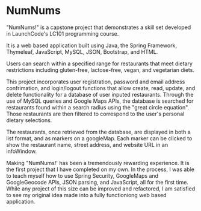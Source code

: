 # NumNums

  "NumNums!" is a capstone project that demonstrates a skill set developed in LaunchCode's LC101 programming course.

  It is a web based application built using Java, the Spring Framework, Thymeleaf, JavaScript, MySQL, JSON, Bootstrap, and HTML.

  Users can search within a specified range for restaurants that meet dietary restrictions including gluten-free, lactose-free, vegan, and vegetarian diets.

  This project incorporates user registration, password and email address confrimation, and login/logout functions that allow create, read, update, and delete functionality for a database of user inputed restaurants.  Through the use of MySQL queries and Google Maps APIs, the database is searched for restaurants found within a search radius using the "great circle equation". Those restaurants are then filtered to correspond to the user's personal dietary selections.

  The restaurants, once retrieved from the database, are displayed in both a list format, and as markers on a googleMap. Each marker can be clicked to show the restaurant name, street address, and website URL in an infoWindow. 

  Making "NumNums!' has been a tremendously rewarding experience. It is the first project that I have completed on my own. In the process, I was able to teach myself how to use Spring Security, GoogleMaps and GoogleGeocode APIs, JSON parsing, and JavaScript, all for the first time.  While any project of this size can be improved and refactored, I am satisfied to see my original idea made into a fully functioniong web based application. 


